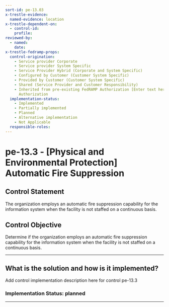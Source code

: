```yaml
---
sort-id: pe-13.03
x-trestle-evidence:
  named-evidence: location
x-trestle-dependent-on:
  - control-id:
    profile:
reviewed-by:
  - named:
    date:
x-trestle-fedramp-props:
  control-origination:
    - Service provider Corporate
    - Service provider System Specific
    - Service Provider Hybrid (Corporate and System Specific)
    - Configured by Customer (Customer System Specific)
    - Provided by Customer (Customer System Specific)
    - Shared (Service Provider and Customer Responsibility)
    - Inherited from pre-existing FedRAMP Authorization [Enter text here], Date of
      Authorization
  implementation-status:
    - Implemented
    - Partially implemented
    - Planned
    - Alternative implementation
    - Not Applicable
  responsible-roles:
---
```


# pe-13.3 - \[Physical and Environmental Protection\] Automatic Fire Suppression

## Control Statement

The organization employs an automatic fire suppression capability for the information system when the facility is not staffed on a continuous basis.

## Control Objective

Determine if the organization employs an automatic fire suppression capability for the information system when the facility is not staffed on a continuous basis.

______________________________________________________________________

## What is the solution and how is it implemented?

Add control implementation description here for control pe-13.3

### Implementation Status: planned

______________________________________________________________________
